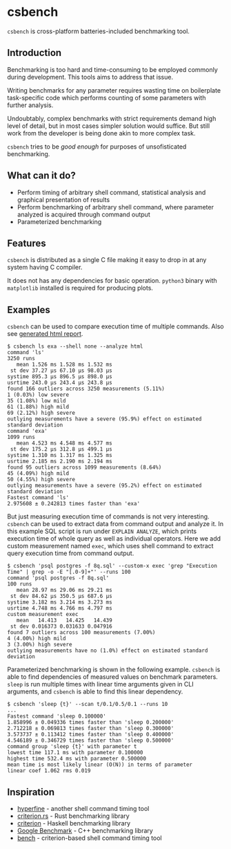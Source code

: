 # csbench

`csbench` is cross-platform batteries-included benchmarking tool.

## Introduction

Benchmarking is too hard and time-consuming to be employed commonly during development. 
This tools aims to address that issue.

Writing benchmarks for any parameter requires wasting time on boilerplate task-specific code which performs counting of some parameters with further analysis.

Undoubtably, complex benchmarks with strict requirements demand high level of detail, but in most cases simpler solution would suffice. 
But still work from the developer is being done akin to more complex task.

`csbench` tries to be *good enough* for purposes of unsofisticated benchmarking. 

## What can it do?

* Perform timing of arbitrary shell command, statistical analysis and graphical presentation of results
* Perform benchmarking of arbitrary shell command, where parameter analyzed is acquired through command output 
* Parameterized benchmarking 

## Features

`csbench` is distributed as a single C file making it easy to drop in at any system having C compiler. 

It does not has any dependencies for basic operation. `python3` binary with `matplotlib` installed is required for producing plots.

## Examples

`csbench` can be used to compare execution time of multiple commands.
Also see [generated html report](https://holodome.github.io/csbench).
```
$ csbench ls exa --shell none --analyze html
command 'ls'
3250 runs
   mean 1.526 ms 1.528 ms 1.532 ms
 st dev 37.27 μs 67.10 μs 98.03 μs
systime 895.3 μs 896.5 μs 898.0 μs
usrtime 243.0 μs 243.4 μs 243.8 μs
found 166 outliers across 3250 measurements (5.11%)
1 (0.03%) low severe
35 (1.08%) low mild
61 (1.88%) high mild
69 (2.12%) high severe
outlying measurements have a severe (95.9%) effect on estimated standard deviation
command 'exa'
1099 runs
   mean 4.523 ms 4.548 ms 4.577 ms
 st dev 175.2 μs 312.8 μs 499.1 μs
systime 1.310 ms 1.317 ms 1.325 ms
usrtime 2.185 ms 2.190 ms 2.194 ms
found 95 outliers across 1099 measurements (8.64%)
45 (4.09%) high mild
50 (4.55%) high severe
outlying measurements have a severe (95.2%) effect on estimated standard deviation
Fastest command 'ls'
2.975608 ± 0.242813 times faster than 'exa'
```

But just measuring execution time of commands is not very interesting. 
`csbench` can be used to extract data from command output and analyze it. 
In this example SQL script is run under `EXPLAIN ANALYZE`, which prints execution time of whole query as well as individual operators. 
Here we add custom measurement named `exec`, which uses shell command to extract query execution time from command output.

```
$ csbench 'psql postgres -f 8q.sql' --custom-x exec 'grep "Execution Time" | grep -o -E "[.0-9]+"' --runs 100
command 'psql postgres -f 8q.sql'
100 runs
   mean 28.97 ms 29.06 ms 29.21 ms
 st dev 84.62 μs 350.5 μs 687.6 μs
systime 3.182 ms 3.214 ms 3.273 ms
usrtime 4.748 ms 4.766 ms 4.797 ms
custom measurement exec
   mean   14.413   14.425   14.439
 st dev 0.016373 0.031633 0.047916
found 7 outliers across 100 measurements (7.00%)
4 (4.00%) high mild
3 (3.00%) high severe
outlying measurements have no (1.0%) effect on estimated standard deviation
```

Parameterized benchmarking is shown in the following example.
`csbench` is able to find dependencies of measured values on benchmark
parameters. `sleep` is run multiple times with linear time arguments
given in CLI arguments, and `csbench` is able to find this linear dependency.

```
$ csbench 'sleep {t}' --scan t/0.1/0.5/0.1 --runs 10
...
Fastest command 'sleep 0.100000'
1.858996 ± 0.049336 times faster than 'sleep 0.200000'
2.712218 ± 0.069813 times faster than 'sleep 0.300000'
3.573737 ± 0.113412 times faster than 'sleep 0.400000'
4.546189 ± 0.346729 times faster than 'sleep 0.500000'
command group 'sleep {t}' with parameter t
lowest time 117.1 ms with parameter 0.100000
highest time 532.4 ms with parameter 0.500000
mean time is most likely linear (O(N)) in terms of parameter
linear coef 1.062 rms 0.019
```

## Inspiration

* [hyperfine](https://github.com/sharkdp/hyperfine) - another shell command timing tool
* [criterion.rs](https://github.com/bheisler/criterion.rs) - Rust benchmarking library
* [criterion](https://hackage.haskell.org/package/criterion) - Haskell benchmarking library
* [Google Benchmark](https://github.com/google/benchmark) - C++ benchmarking library
* [bench](https://github.com/Gabriella439/bench) - criterion-based shell command timing tool
